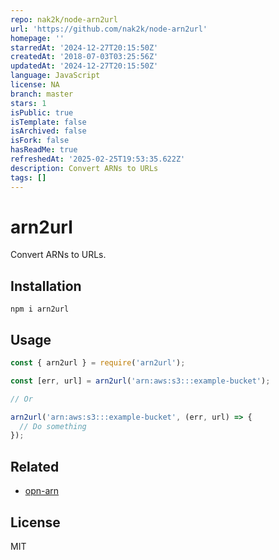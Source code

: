 ```yaml
---
repo: nak2k/node-arn2url
url: 'https://github.com/nak2k/node-arn2url'
homepage: ''
starredAt: '2024-12-27T20:15:50Z'
createdAt: '2018-07-03T03:25:56Z'
updatedAt: '2024-12-27T20:15:50Z'
language: JavaScript
license: NA
branch: master
stars: 1
isPublic: true
isTemplate: false
isArchived: false
isFork: false
hasReadMe: true
refreshedAt: '2025-02-25T19:53:35.622Z'
description: Convert ARNs to URLs
tags: []
---
```


# arn2url

Convert ARNs to URLs.

## Installation

```
npm i arn2url
```

## Usage

``` javascript
const { arn2url } = require('arn2url');

const [err, url] = arn2url('arn:aws:s3:::example-bucket');

// Or

arn2url('arn:aws:s3:::example-bucket', (err, url) => {
  // Do something
});
```

## Related

- [opn-arn](https://github.com/nak2k/node-opn-arn)

## License

MIT
